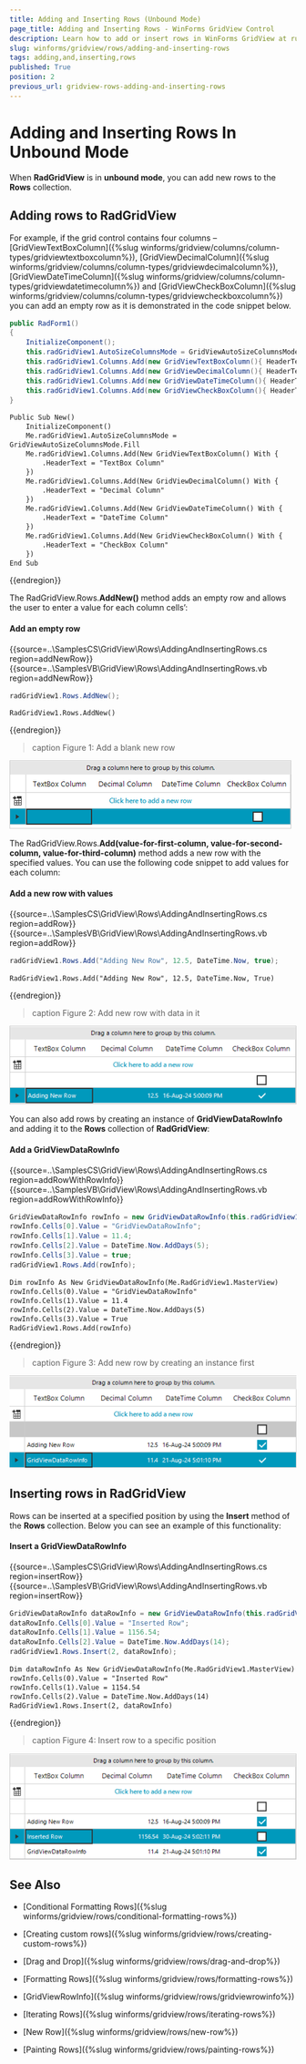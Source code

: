 ```yaml
---
title: Adding and Inserting Rows (Unbound Mode)
page_title: Adding and Inserting Rows - WinForms GridView Control
description: Learn how to add or insert rows in WinForms GridView at run time. 
slug: winforms/gridview/rows/adding-and-inserting-rows
tags: adding,and,inserting,rows
published: True
position: 2
previous_url: gridview-rows-adding-and-inserting-rows
---
```


# Adding and Inserting Rows In Unbound Mode

When **RadGridView** is in **unbound mode**, you can add new rows to the **Rows** collection.

## Adding rows to RadGridView

For example, if the grid control contains four columns – [GridViewTextBoxColumn]({%slug winforms/gridview/columns/column-types/gridviewtextboxcolumn%}), [GridViewDecimalColumn]({%slug winforms/gridview/columns/column-types/gridviewdecimalcolumn%}), [GridViewDateTimeColumn]({%slug winforms/gridview/columns/column-types/gridviewdatetimecolumn%}) and [GridViewCheckBoxColumn]({%slug winforms/gridview/columns/column-types/gridviewcheckboxcolumn%}) you can add an empty row as it is demonstrated in the code snippet below.

````C#
public RadForm1()
{
    InitializeComponent();
    this.radGridView1.AutoSizeColumnsMode = GridViewAutoSizeColumnsMode.Fill;
    this.radGridView1.Columns.Add(new GridViewTextBoxColumn(){ HeaderText="TextBox Column" });
    this.radGridView1.Columns.Add(new GridViewDecimalColumn(){ HeaderText="Decimal Column" });
    this.radGridView1.Columns.Add(new GridViewDateTimeColumn(){ HeaderText="DateTime Column" });
    this.radGridView1.Columns.Add(new GridViewCheckBoxColumn(){ HeaderText="CheckBox Column" });
}

````
````VB.NET
Public Sub New()
    InitializeComponent()
    Me.radGridView1.AutoSizeColumnsMode = GridViewAutoSizeColumnsMode.Fill
    Me.radGridView1.Columns.Add(New GridViewTextBoxColumn() With {
        .HeaderText = "TextBox Column"
    })
    Me.radGridView1.Columns.Add(New GridViewDecimalColumn() With {
        .HeaderText = "Decimal Column"
    })
    Me.radGridView1.Columns.Add(New GridViewDateTimeColumn() With {
        .HeaderText = "DateTime Column"
    })
    Me.radGridView1.Columns.Add(New GridViewCheckBoxColumn() With {
        .HeaderText = "CheckBox Column"
    })
End Sub

````

{{endregion}} 

  	
The RadGridView.Rows.__AddNew()__ method adds an empty row and allows the user to enter a value for each column cells’:

#### Add an empty row

{{source=..\SamplesCS\GridView\Rows\AddingAndInsertingRows.cs region=addNewRow}} 
{{source=..\SamplesVB\GridView\Rows\AddingAndInsertingRows.vb region=addNewRow}} 

````C#
radGridView1.Rows.AddNew();

````
````VB.NET
RadGridView1.Rows.AddNew()

````

{{endregion}} 

>caption Figure 1: Add a blank new row

![WinForms RadGridView Add a blank new row](images/gridview-rows-adding-and-inserting-rows001.png)

The RadGridView.Rows.__Add(value-for-first-column, value-for-second-column, value-for-third-column)__ method adds a new row with the specified values. You can use the following code snippet to add values for each column:

#### Add a new row with values

{{source=..\SamplesCS\GridView\Rows\AddingAndInsertingRows.cs region=addRow}} 
{{source=..\SamplesVB\GridView\Rows\AddingAndInsertingRows.vb region=addRow}} 

````C#
radGridView1.Rows.Add("Adding New Row", 12.5, DateTime.Now, true);

````
````VB.NET
RadGridView1.Rows.Add("Adding New Row", 12.5, DateTime.Now, True)

````

{{endregion}} 

>caption Figure 2: Add new row with data in it

![WinForms RadGridView Add new row with data in it](images/gridview-rows-adding-and-inserting-rows002.png)

You can also add rows by creating an instance of __GridViewDataRowInfo__ and adding it to the __Rows__ collection of __RadGridView__:

#### Add a GridViewDataRowInfo

{{source=..\SamplesCS\GridView\Rows\AddingAndInsertingRows.cs region=addRowWithRowInfo}} 
{{source=..\SamplesVB\GridView\Rows\AddingAndInsertingRows.vb region=addRowWithRowInfo}} 

````C#
GridViewDataRowInfo rowInfo = new GridViewDataRowInfo(this.radGridView1.MasterView);
rowInfo.Cells[0].Value = "GridViewDataRowInfo";
rowInfo.Cells[1].Value = 11.4;
rowInfo.Cells[2].Value = DateTime.Now.AddDays(5);
rowInfo.Cells[3].Value = true;
radGridView1.Rows.Add(rowInfo);

````
````VB.NET
Dim rowInfo As New GridViewDataRowInfo(Me.RadGridView1.MasterView)
rowInfo.Cells(0).Value = "GridViewDataRowInfo"
rowInfo.Cells(1).Value = 11.4
rowInfo.Cells(2).Value = DateTime.Now.AddDays(5)
rowInfo.Cells(3).Value = True
RadGridView1.Rows.Add(rowInfo)

````

{{endregion}} 

>caption Figure 3: Add new row by creating an instance first

![WinForms RadGridView Add new row by creating an instance first](images/gridview-rows-adding-and-inserting-rows003.png)

## Inserting rows in RadGridView

Rows can be inserted at a specified position by using the __Insert__ method of the __Rows__ collection. Below you can see an example of this functionality:

#### Insert a GridViewDataRowInfo

{{source=..\SamplesCS\GridView\Rows\AddingAndInsertingRows.cs region=insertRow}} 
{{source=..\SamplesVB\GridView\Rows\AddingAndInsertingRows.vb region=insertRow}} 

````C#
GridViewDataRowInfo dataRowInfo = new GridViewDataRowInfo(this.radGridView1.MasterView);
dataRowInfo.Cells[0].Value = "Inserted Row";
dataRowInfo.Cells[1].Value = 1156.54;
dataRowInfo.Cells[2].Value = DateTime.Now.AddDays(14);
radGridView1.Rows.Insert(2, dataRowInfo);

````
````VB.NET
Dim dataRowInfo As New GridViewDataRowInfo(Me.RadGridView1.MasterView)
rowInfo.Cells(0).Value = "Inserted Row"
rowInfo.Cells(1).Value = 1154.54
rowInfo.Cells(2).Value = DateTime.Now.AddDays(14)
RadGridView1.Rows.Insert(2, dataRowInfo)

````

{{endregion}} 

>caption Figure 4: Insert row to a specific position

![WinForms RadGridView Insert row to a specific position](images/gridview-rows-adding-and-inserting-rows004.png)

## See Also
* [Conditional Formatting Rows]({%slug winforms/gridview/rows/conditional-formatting-rows%})

* [Creating custom rows]({%slug winforms/gridview/rows/creating-custom-rows%})

* [Drag and Drop]({%slug winforms/gridview/rows/drag-and-drop%})

* [Formatting Rows]({%slug winforms/gridview/rows/formatting-rows%})

* [GridViewRowInfo]({%slug winforms/gridview/rows/gridviewrowinfo%})

* [Iterating Rows]({%slug winforms/gridview/rows/iterating-rows%})

* [New Row]({%slug winforms/gridview/rows/new-row%})

* [Painting Rows]({%slug winforms/gridview/rows/painting-rows%})

